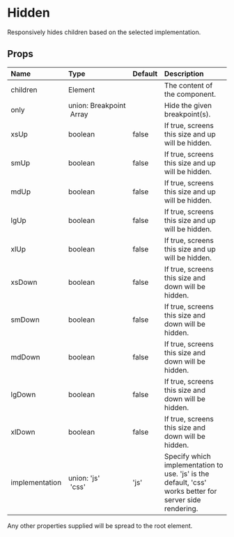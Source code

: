 # Hidden

Responsively hides children based on the selected implementation.

## Props
| Name | Type | Default | Description |
|:-----|:-----|:--------|:------------|
| children | Element |  | The content of the component. |
| only | union:&nbsp;Breakpoint<br>&nbsp;Array<Breakpoint><br> |  | Hide the given breakpoint(s). |
| xsUp | boolean | false | If true, screens this size and up will be hidden. |
| smUp | boolean | false | If true, screens this size and up will be hidden. |
| mdUp | boolean | false | If true, screens this size and up will be hidden. |
| lgUp | boolean | false | If true, screens this size and up will be hidden. |
| xlUp | boolean | false | If true, screens this size and up will be hidden. |
| xsDown | boolean | false | If true, screens this size and down will be hidden. |
| smDown | boolean | false | If true, screens this size and down will be hidden. |
| mdDown | boolean | false | If true, screens this size and down will be hidden. |
| lgDown | boolean | false | If true, screens this size and down will be hidden. |
| xlDown | boolean | false | If true, screens this size and down will be hidden. |
| implementation | union:&nbsp;'js'<br>&nbsp;'css'<br> | 'js' | Specify which implementation to use.  'js' is the default, 'css' works better for server side rendering. |

Any other properties supplied will be spread to the root element.

